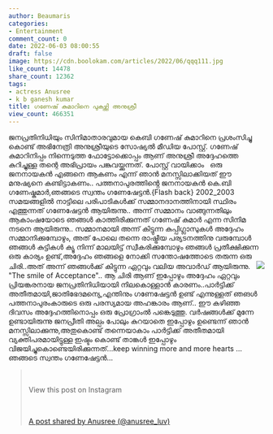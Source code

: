```yaml
---
author: Beaumaris
categories:
- Entertainment
comment_count: 0
date: 2022-06-03 08:00:55
draft: false
image: https://cdn.boolokam.com/articles/2022/06/qqq111.jpg
like_count: 14478
share_count: 12362
tags:
- actress Anusree
- k b ganesh kumar
title: ഗണേഷ് കുമാറിനെ പുകഴ്ത്തി അനുശ്രീ
view_count: 466351
---
```


ജനപ്രതിനിധിയും സിനിമാതാരവുമായ കെബി ഗണേഷ് കുമാറിനെ പ്രശംസിച്ചു കൊണ്ട് അഭിനേത്രി അനുശ്രീയുടെ സോഷ്യൽ മീഡിയ പോസ്റ്റ്. ഗണേഷ് കുമാറിനിപ്പം നിന്നെടുത്ത ഫോട്ടോക്കൊപ്പം ആണ് അനുശ്രീ അദ്ദേഹത്തെ കുറിച്ചുള്ള തന്റെ അഭിപ്രായം പങ്കുവയ്ക്കുന്നത്. പോസ്റ്റ് വായിക്കാം &nbsp; ഒരു ജനനായകൻ എങ്ങനെ ആകണം എന്ന് ഞാൻ മനസ്സിലാക്കിയത് ഈ മനുഷ്യനെ കണ്ടിട്ടാകണം.. പത്തനാപുരത്തിൻ്റെ ജനനായകൻ കെ.ബി ഗണേഷ്കുമാർ,ഞങ്ങടെ സ്വന്തം ഗണേഷേട്ടൻ.{Flash back} 2002_2003 സമയങ്ങളിൽ നാട്ടിലെ പരിപാടികൾക്ക് സമ്മാനദാനത്തിനായി സ്ഥിരം എത്തുന്നത് ഗണേഷേട്ടൻ ആയിരുന്നു.. അന്ന് സമ്മാനം വാങ്ങുന്നതിലും ആകാംഷയോടെ ഞങ്ങൾ കാത്തിരിക്കുന്നത് ഗണേഷ് കുമാർ എന്ന സിനിമ നടനെ ആയിരുന്നു.. സമ്മാനമായി അന്ന് കിട്ടുന്ന കുപ്പിഗ്ലാസുകൾ അദ്ദേഹം സമ്മാനിക്കുമ്പോഴും, അത് പോലെ തന്നെ രാഷ്ട്രീയ പര്യടനത്തിനു വരുമ്പോൾ ഞങ്ങൾ കുട്ടികൾ ക്യൂ നിന്ന് മാലയിട്ട് സ്വീകരിക്കുമ്പോഴും ഞങ്ങൾ പ്രതീക്ഷിക്കുന്ന ഒരു കാര്യം ഉണ്ട്,അദ്ദേഹം ഞങ്ങളെ നോക്കി സന്തോഷത്തോടെ തരുന്ന ഒരു ചിരി..അത് അന്ന് ഞങ്ങൾക്ക് കിട്ടുന്ന ഏറ്റവും വലിയ അവാർഡ് ആയിരുന്നു. &nbsp; ![](https://cdn.boolokam.com/articles/2022/06/qqq111.jpg) "The smile of Acceptance".. ആ ചിരി ആണ് ഇപ്പോഴും അദ്ദേഹം ഏറ്റവും പ്രിയങ്കരനായ ജനപ്രതിനിധിയായി നിലകൊള്ളാൻ കാരണം..പാർട്ടിക്ക് അതീതമായി,ജാതിഭേദമന്യെ,എന്തിനും ഗണേഷേട്ടൻ ഉണ്ട് എന്നുള്ളത് ഞങൾ പത്തനാപുരംകാരുടെ ഒരു പരസ്യമായ അഹങ്കാരം ആണ്.. ഈ കഴിഞ്ഞ ദിവസം അദ്ദേഹത്തിനൊപ്പം ഒരു പ്രോഗ്രാംൽ പങ്കെടുത്തു. വർഷങ്ങൾക്ക് മുന്നേ ഉണ്ടായിരുന്നു ജനപ്രീതി അല്പം പോലും കുറയാതെ ഇപ്പോഴും ഉണ്ടെന്ന് ഞാൻ മനസ്സിലാക്കുന്നു,അതുകൊണ്ട് തന്നെയാകാം പാർട്ടിക്ക് അതീതമായി വ്യക്തിപരമായിട്ടുള്ള ഇഷ്ടം കൊണ്ട് താങ്കൾ ഇപ്പോഴും വിജയിച്ചുകൊണ്ടെയിരിക്കുന്നത്...keep winning more and more hearts ... ഞങ്ങടെ സ്വന്തം ഗണേഷേട്ടൻ... 

> &nbsp; 
> 
> View this post on Instagram
> 
> &nbsp; 
> 
> [A post shared by Anusree (@anusree_luv)](https://www.instagram.com/p/CeTih0jDAas/?utm_source=ig_embed&utm_campaign=loading)